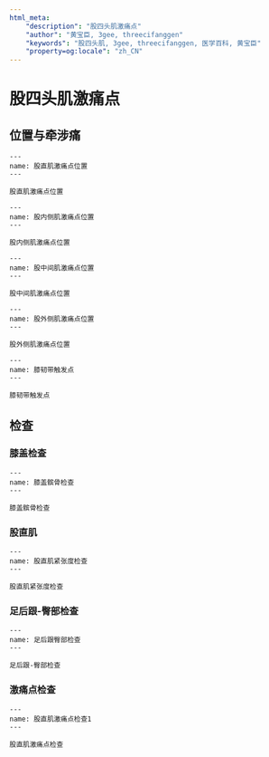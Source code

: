 ```yaml
---
html_meta:
    "description": "股四头肌激痛点"
    "author": "黄宝臣, 3gee, threecifanggen"
    "keywords": "股四头肌, 3gee, threecifanggen, 医学百科, 黄宝臣"
    "property=og:locale": "zh_CN"
---
```

# 股四头肌激痛点

## 位置与牵涉痛

```{figure} /_static/img/2022-01-31-11-19-17.png
---
name: 股直肌激痛点位置
---

股直肌激痛点位置
```

```{figure} /_static/img/2022-01-31-11-20-15.png
---
name: 股内侧肌激痛点位置
---

股内侧肌激痛点位置
```

```{figure} /_static/img/2022-01-31-11-21-03.png
---
name: 股中间肌激痛点位置
---

股中间肌激痛点位置
```

```{figure} /_static/img/2022-01-31-11-21-55.png
---
name: 股外侧肌激痛点位置
---

股外侧肌激痛点位置
```

```{figure} /_static/img/2022-01-31-11-22-56.png
---
name: 膝韧带触发点
---

膝韧带触发点
```

## 检查

### 膝盖检查

```{figure} /_static/img/2022-01-31-11-24-06.png
---
name: 膝盖髌骨检查
---

膝盖髌骨检查
```

### 股直肌

```{figure} /_static/img/2022-01-31-11-25-08.png
---
name: 股直肌紧张度检查
---

股直肌紧张度检查
```

### 足后跟-臀部检查

```{figure} /_static/img/2022-01-31-11-26-25.png
---
name: 足后跟臀部检查
---

足后跟-臀部检查
```

### 激痛点检查

```{figure} /_static/img/2022-01-31-11-27-28.png
---
name: 股直肌激痛点检查1
---

股直肌激痛点检查
```